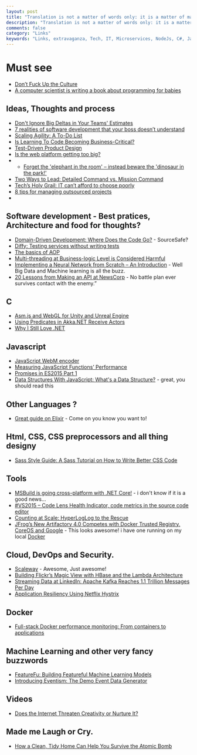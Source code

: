 ```yaml
---
layout: post
title: "Translation is not a matter of words only: it is a matter of making intelligible a whole culture."
description: "Translation is not a matter of words only: it is a matter of making intelligible a whole culture."
comments: false
category: "Links"
keywords: "Links, extravaganza, Tech, IT, Microservices, NodeJs, C#, Javascript, Solution architecture"
---
```

#  Must see #
 * [Don’t Fuck Up the Culture](https://medium.com/@bchesky/dont-fuck-up-the-culture-597cde9ee9d4)
 * [A computer scientist is writing a book about programming for babies](http://www.dailydot.com/technology/computer-science-babies-book-kickstarter/)

##  Ideas, Thoughts and process  ##
 * [Don't Ignore Big Deltas in Your Teams' Estimates](http://frazzleddad.blogspot.dk/2015/09/dont-ignore-big-deltas-in-your-teams.html)
 * [7 realities of software development that your boss doesn’t understand](https://jaxenter.com/7-realities-of-software-development-119424.html)
 * [Scaling Agility: A To-Do List](http://www.thoughtworks.com/insights/blog/scaling-agility-do-list)
 * [Is Learning To Code Becoming Business-Critical?](http://thenewstack.io/learning-code-becoming-business-critical/)
 * [Test-Driven Product Design](https://robots.thoughtbot.com/test-driven-product-design)
 * [Is the web platform getting too big?](https://www.nczonline.net/blog/2015/09/is-the-web-platform-getting-too-big/)
 * * [Forget the 'elephant in the room' – instead beware the 'dinosaur in the park!'](http://www.cio.com/article/2980127/leadership-management/forget-the-elephant-in-the-room-instead-beware-the-dinosaur-in-the-park.html)
 * [Two Ways to Lead: Detailed Command vs. Mission Command](http://sourcesofinsight.com/detailed-command-vs-mission-command/)
 * [Tech’s Holy Grail: IT can’t afford to choose poorly](http://www.cio.com/article/2976310/it-strategy/techs-holy-grail-it-cant-afford-to-choose-poorly.html#tk.rss_itstrategy)
 * [8 tips for managing outsourced projects](http://www.cio.com/article/2978105/project-management/8-tips-for-managing-outsourced-projects.html#tk.rss_itstrategy)
 * 
##  Software development - Best pratices, Architecture and food for thoughts? ##
 * [Domain-Driven Development: Where Does the Code Go?](https://visualstudiomagazine.com/articles/2015/09/01/domain-driven-development.aspx) - SourceSafe?
 * [Diffy: Testing services without writing tests](https://blog.twitter.com/2015/diffy-testing-services-without-writing-tests)
 * [The basics of AOP](http://www.jayway.com/2015/09/07/the-basics-of-aop/) 
 * [Multi-threading at Business-logic Level is Considered Harmful](http://ithare.com/multi-threading-at-business-logic-level-is-considered-harmful/)
 * [Implementing a Neural Network from Scratch – An Introduction](http://www.wildml.com/2015/09/implementing-a-neural-network-from-scratch/) - Well Big Data and Machine learning is all the buzz.
 * [20 Lessons from Making an API at NewsCorp](https://www.linkedin.com/pulse/20-lessons-from-making-api-newscorp-jeremy-kelaher) - No battle plan ever survives contact with the enemy.”

##  **C** ##
 * [Asm.js and WebGL for Unity and Unreal Engine](http://www.codeproject.com/Articles/1023723/Asm-js-and-WebGL-for-Unity-and-Unreal-Engine)
 * [Using Predicates in Akka.NET Receive Actors](http://dontcodetired.com/blog/post/Using-Predicates-in-AkkaNET-Receive-Actors.aspx)
 * [Why I Still Love .NET](http://optimizedprogrammer.com/blog/why-i-still-love-net)

##  Javascript ##
  * [JavaScript WebM encoder](https://github.com/Kagami/webm.js)
  * [Measuring JavaScript Functions’ Performance](http://www.sitepoint.com/measuring-javascript-functions-performance/)
  * [Promises in ES2015 Part 1](http://odetocode.com/blogs/scott/archive/2015/09/03/promises-in-es2015-part-1.aspx)
  * [Data Structures With JavaScript: What's a Data Structure?](http://code.tutsplus.com/tutorials/data-structures-with-javascript-whats-a-data-structure--cms-23347) - great, you should read this

##  Other Languages ? ##
 * [Great guide on Elixir](http://rob.conery.io/category/learning-elixir/) - Come on you know you want to!

##  Html, CSS, CSS preprocessors and all thing designy ##
 * [Sass Style Guide: A Sass Tutorial on How to Write Better CSS Code](http://www.toptal.com/front-end/sass-style-guide-a-sass-tutorial-on-how-to-write-better-css-code)

##  Tools ##
  * [MSBuild is going cross-platform with .NET Core!](http://blogs.msdn.com/b/dotnet/archive/2015/09/03/msbuild-is-going-cross-platform-with-net-core.aspx) - i don't know if it is a good news...
  * [#VS2015 – Code Lens Health Indicator, code metrics in the source code editor](http://elbruno.com/2015/09/04/vs2015-code-lens-health-indicator-code-metrics-in-the-source-code-editor/)
  * [Counting at Scale: HyperLogLog to the Rescue](http://devblog.mediamath.com/counting-at-scale-hyperloglog-to-the-rescue)
  * [JFrog’s New Artifactory 4.0 Competes with Docker Trusted Registry, CoreOS and Google](http://thenewstack.io/jfrog-announces-artifactory-4-0/) - This looks awesome! i have one running on my local [Docker](http://mud-docker:8081/)

##  Cloud, DevOps and Security.  ##
 * [Scaleway](https://www.scaleway.com/) - Awesome, Just awesome!
 * [Building Flickr’s Magic View with HBase and the Lambda Architecture](http://yahooeng.tumblr.com/post/128273446181/building-flickrs-magic-view-with-hbase-and-the)
 * [Streaming Data at LinkedIn: Apache Kafka Reaches 1.1 Trillion Messages Per Day](http://thenewstack.io/streaming-data-at-linkedin-apache-kafka-reaches-1-1-trillion-messages-per-day/)
 * [Application Resiliency Using Netflix Hystrix](http://www.ebaytechblog.com/2015/09/08/application-resiliency-using-netflix-hystrix/)

## Docker ##
 * [Full-stack Docker performance monitoring: From containers to applications](https://blog.ruxit.com/full-stack-docker-performance-monitoring-containers-and-applications/)

## Machine Learning and other very fancy buzzwords ##
 * [FeatureFu: Building Featureful Machine Learning Models](http://engineering.linkedin.com/open-source/featurefu-building-featureful-machine-learning-models)
 * [Introducing Eventism: The Demo Event Data Generator](http://www.interana.com/blog/introducing-eventism-the-demo-event-data-generator)
 
##  Videos ##
 * [Does the Internet Threaten Creativity or Nurture It?](http://www.swiss-miss.com/2015/09/does-the-internet-threaten-creativity-or-nurture-it.html)


##  Made me Laugh or Cry.  ##
 * [How a Clean, Tidy Home Can Help You Survive the Atomic Bomb](http://www.openculture.com/2013/07/tidy-home-can-help-you-survive-the-atomic-bomb.html)